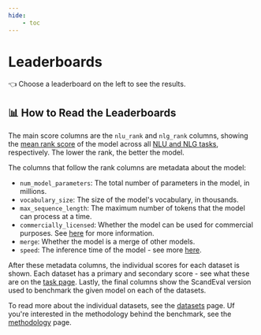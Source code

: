 ```yaml
---
hide:
    - toc
---
```

# Leaderboards

👈 Choose a leaderboard on the left to see the results.


## 📊 How to Read the Leaderboards

The main score columns are the `nlu_rank` and `nlg_rank` columns, showing the [mean rank
score](/methodology.md) of the model across all [NLU and NLG tasks](/tasks),
respectively. The lower the rank, the better the model.

The columns that follow the rank columns are metadata about the model:

- `num_model_parameters`: The total number of parameters in the model, in millions.
- `vocabulary_size`: The size of the model's vocabulary, in thousands.
- `max_sequence_length`: The maximum number of tokens that the model can process at a
  time.
- `commercially_licensed`: Whether the model can be used for commercial purposes. See
  [here](/faq.md) for more information.
- `merge`: Whether the model is a merge of other models.
- `speed`: The inference time of the model - see more [here](/tasks/speed).

After these metadata columns, the individual scores for each dataset is shown. Each
dataset has a primary and secondary score - see what these are on the [task
page](/tasks). Lastly, the final columns show the ScandEval version used to benchmark
the given model on each of the datasets.

To read more about the individual datasets, see the [datasets](/datasets) page. Uf
you're interested in the methodology behind the benchmark, see the
[methodology](/methodology) page.
